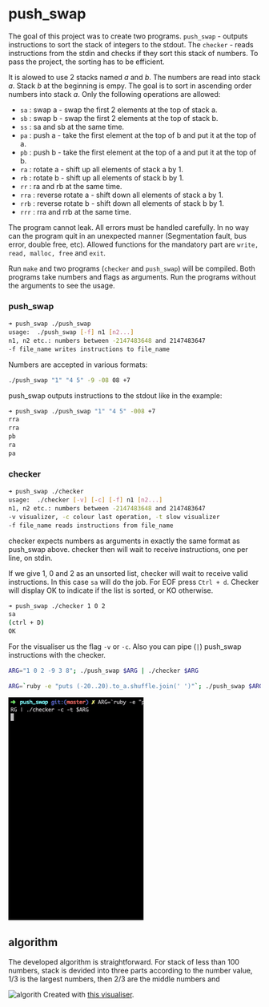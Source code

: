 # push_swap

The goal of this project was to create two programs. ```push_swap``` - outputs instructions to sort the stack of integers to the stdout. The ```checker``` - reads instructions from the stdin and checks if they sort this stack of numbers. To pass the project, the sorting has to be efficient.


It is alowed to use 2 stacks named *a* and *b*. The numbers are read into stack *a*. Stack *b* at the beginning is empy. The goal is to sort in ascending order numbers into stack *a*. Only the following operations are allowed:
- ```sa``` : swap a - swap the first 2 elements at the top of stack a.
- ```sb``` : swap b - swap the first 2 elements at the top of stack b.
- ```ss``` : sa and sb at the same time.
- ```pa``` : push a - take the first element at the top of b and put it at the top of a.
- ```pb``` : push b - take the first element at the top of a and put it at the top of b.
- ```ra``` : rotate a - shift up all elements of stack a by 1.
- ```rb``` : rotate b - shift up all elements of stack b by 1.
- ```rr``` : ra and rb at the same time.
- ```rra``` : reverse rotate a - shift down all elements of stack a by 1.
- ```rrb``` : reverse rotate b - shift down all elements of stack b by 1.
- ```rrr``` : rra and rrb at the same time.

The program cannot leak. All errors must be handled carefully. In no way can the program quit in an unexpected manner (Segmentation fault, bus error, double free, etc). Allowed functions for the mandatory part are ```write, read, malloc, free``` and ```exit```.

Run ```make``` and two programs (```checker``` and ```push_swap```) will be compiled. Both programs take numbers and flags as arguments. Run the programs without the arguments to see the usage.

### push_swap

```bash
➜ push_swap ./push_swap
usage:	./push_swap [-f] n1 [n2...]
n1, n2 etc.: numbers between -2147483648 and 2147483647
-f file_name writes instructions to file_name
```

Numbers are accepted in various formats:
```bash
./push_swap "1" "4 5" -9 -08 08 +7
```

push_swap outputs instructions to the stdout like in the example:
```bash
➜ push_swap ./push_swap "1" "4 5" -008 +7
rra
rra
pb
ra
pa
```

### checker

```bash
➜ push_swap ./checker
usage:	./checker [-v] [-c] [-f] n1 [n2...]
n1, n2 etc.: numbers between -2147483648 and 2147483647
-v visualizer, -c colour last operation, -t slow visualizer
-f file_name reads instructions from file_name
```

checker expects numbers as arguments in exactly the same format as push_swap above. checker then will wait to receive instructions, one per line, on stdin.

If we give 1, 0 and 2 as an unsorted list, checker will wait to receive valid instructions. In this case ```sa``` will do the job. For EOF press ```Ctrl + d```. Checker will display OK to indicate if the list is sorted, or KO otherwise.

```bash
➜ push_swap ./checker 1 0 2
sa
(ctrl + D)
OK
```

For the visualiser us the flag ```-v``` or ```-c```. Also you can pipe (```|```) push_swap instructions with the checker. 
```bash
ARG="1 0 2 -9 3 8"; ./push_swap $ARG | ./checker $ARG
``` 
```bash
ARG=`ruby -e "puts (-20..20).to_a.shuffle.join(' ')"`; ./push_swap $ARG | ./checker -c -t $ARG
```

![push_swap](https://github.com/sharvas/push_swap/raw/master/images/ps_vis_1.gif)


## algorithm
The developed algorithm is straightforward. For stack of less than 100 numbers, stack is devided into three parts according to the number value, 1/3 is the largest numbers, then 2/3 are the middle numbers and 

![algorith](https://github.com/sharvas/push_swap/raw/master/images/ps_vis_2.gif)
Created with [this visualiser](https://github.com/o-reo/push_swap_visualizer).
<!--stackedit_data:
eyJoaXN0b3J5IjpbNjY3OTQxMDcyLDI0Njg5NDExMSwtMzAzNj
A5ODU4LDkzMTEyMTc3NiwtNzQ4MDEzNzgxLDYwNzI4MTcwNV19

-->